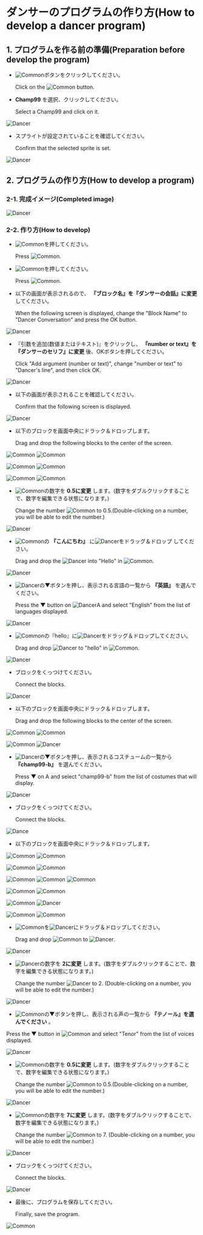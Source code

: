 # ダンサーのプログラムの作り方(How to develop a dancer program)

## 1. プログラムを作る前の準備(Preparation before develop the program)

- ![Common](figure/common/sprite+button.png)ボタンをクリックしてください。

    Click on the ![Common](figure/common/sprite+button.png) button.

- **Champ99** を選択、クリックしてください。

    Select a Champ99 and click on it.

![Dancer](figure/dancer/select_dancer_sprite.png)

- スプライトが設定されていることを確認してください。

    Confirm that the selected sprite is set.

![Dancer](figure/dancer/set_dancer_sprite.png)

## 2. プログラムの作り方(How to develop a program)

### 2-1. 完成イメージ(Completed image)

![Dancer](figure/dancer/dancer_program_completed.png)

### 2-2. 作り方(How to develop)

- ![Common](figure/common/make_block_button.png)を押してください。

    Press ![Common](figure/common/make_block_button.png).

- ![Common](figure/common/building_block_button.png)を押してください。

    Press ![Common](figure/common/building_block_button.png).

- 以下の画面が表示されるので、 **『ブロック名』を『ダンサーの会話』に変更** してください。

    When the following screen is displayed, change the "Block Name" to "Dancer Conversation" and press the OK button.

![Dancer](figure/dancer/init_screen.png)

- 『引数を追加(数値またはテキスト)』をクリックし、 **『number or text』を『ダンサーのセリフ』に変更** 後、OKボタンを押してください。

    Click "Add argument (number or text)", change "number or text" to "Dancer's line", and then click OK.

![Dancer](figure/dancer/init_screen_add_param.png)

- 以下の画面が表示されることを確認してください。

    Confirm that the following screen is displayed.

![Dancer](figure/dancer/dancer_talk_definition.png)

- 以下のブロックを画面中央にドラック＆ドロップします。

    Drag and drop the following blocks to the center of the screen.

![Common](figure/common/control_button.png) ![Common](figure/common/wait_sec.png)

![Common](figure/common/tspeech_button.png) ![Common](figure/common/speech.png)

![Common](figure/common/trans_button.png) ![Common](figure/common/trans2.png)

- ![Common](figure/common/wait_sec.png)の数字を **0.5に変更** します。(数字をダブルクリックすることで、数字を編集できる状態になります。)

    Change the number ![Common](figure/common/wait_sec.png) to 0.5.(Double-clicking on a number, you will be able to edit the number.)

![Dancer](figure/dancer/wait_sec_set.png)

- ![Common](figure/common/trans2.png)の **『こんにちわ』** に![Dancer](figure/dancer/dancer_line_param.png)をドラッグ＆ドロップ してください。

    Drag and drop the ![Dancer](figure/dancer/dancer_line_param.png) into "Hello" in ![Common](figure/common/trans2.png).

![Dancer](figure/dancer/set_dancer_line.png)

- ![Dancer](figure/dancer/set_dancer_line_small.png)の▼ボタンを押し、表示される言語の一覧から **『英語』** を選んでください。

    Press the ▼ button on ![Dancer](figure/dancer/set_dancer_line_small.png)A and select "English" from the list of languages displayed.

![Dancer](figure/dancer/set_dancer_line_english.png)

- ![Common](figure/common/speech.png)の『hello』に![Dancer](figure/dancer/set_dancer_line_english_small.png)をドラッグ＆ドロップしてください。

    Drag and drop ![Dancer](figure/dancer/set_dancer_line_english_small.png) to "hello" in ![Common](figure/common/speech.png).

![Dancer](figure/dancer/speech_connect_trans.png)

- ブロックをくっつけてください。

    Connect the blocks.

![Dancer](figure/dancer/dancer_talk_program.png)

- 以下のブロックを画面中央にドラック＆ドロップします。

    Drag and drop the following blocks to the center of the screen.

![Common](figure/common/event_button.png) ![Common](figure/common/flag.png)

![Common](figure/common/costume_button.png) ![Dancer](figure/dancer/dancer_cos_a.png)

- ![Dancer](figure/dancer/dancer_cos_a.png)の▼ボタンを押し、表示されるコスチュームの一覧から **『champ99-b』** を選んでください。

    Press ▼ on A and select "champ99-b" from the list of costumes that will display.

![Dancer](figure/dancer/dancer_cos_b.png)

- ブロックをくっつけてください。

    Connect the blocks.

![Dance](figure/dancer/dancer_init_cos.png)

- 以下のブロックを画面中央にドラック＆ドロップします。

![Common](figure/common/costume_button.png) ![Common](figure/common/costume_next.png)

![Common](figure/common/event_button.png) ![Common](figure/common/message_rcv.png)

![Common](figure/common/control_button.png) ![Common](figure/common/wait_sec.png) ![Common](figure/common/time_loop.png)

![Common](figure/common/variable_button.png) ![Common](figure/common/cat_dancer_conversation.png)

![Common](figure/common/make_block_button.png) ![Dancer](figure/dancer/dancer_talk_block.png)

![Common](figure/common/tspeech_button.png) ![Common](figure/common/voice.png)

- ![Common](figure/common/cat_dancer_conversation.png)を![Dancer](figure/dancer/dancer_talk_block.png)にドラッグ＆ドロップしてください。

    Drag and drop ![Common](figure/common/cat_dancer_conversation.png) to ![Dancer](figure/dancer/dancer_talk_block.png).

![Dancer](figure/dancer/cat_dancer_conversation_set.png)

- ![Dancer](figure/dancer/cat_dancer_conversation_set_small.png)の数字を **2に変更** します。(数字をダブルクリックすることで、数字を編集できる状態になります。)

    Change the number ![Dancer](figure/dancer/cat_dancer_conversation_set_small.png) to 2. (Double-clicking on a number, you will be able to edit the number.)

![Dancer](figure/dancer/cat_dancer_conversation_set2.png)

- ![Common](figure/common/voice.png)の▼ボタンを押し、表示される声の一覧から **『テノール』を選んでください** 。

Press the ▼ button in ![Common](figure/common/voice.png) and select "Tenor" from the list of voices displayed.

![Dancer](figure/dancer/select_and_set_voice.png)

- ![Common](figure/common/wait_sec.png)の数字を **0.5に変更** します。(数字をダブルクリックすることで、数字を編集できる状態になります。)

    Change the number ![Common](figure/common/wait_sec.png) to 0.5.(Double-clicking on a number, you will be able to edit the number.)

![Dancer](figure/dancer/wait_sec_set.png)

- ![Common](figure/common/time_loop.png)の数字を **7に変更** します。(数字をダブルクリックすることで、数字を編集できる状態になります。)

    Change the number ![Common](figure/common/time_loop.png) to 7. (Double-clicking on a number, you will be able to edit the number.)

![Dancer](figure/dancer/time_loop_change.png)

- ブロックをくっつけてください。

    Connect the blocks.

![Dancer](figure/dancer/dancer_talk_program_main.png)

- 最後に、プログラムを保存してください。

    Finally, save the program.

![Common](figure/common/save.png)
